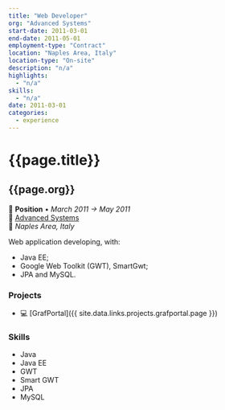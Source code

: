 ```yaml
---
title: "Web Developer"
org: "Advanced Systems"
start-date: 2011-03-01
end-date: 2011-05-01
employment-type: "Contract"
location: "Naples Area, Italy"
location-type: "On-site"
description: "n/a"
highlights:
  - "n/a"
skills:
  - "n/a"
date: 2011-03-01
categories:
  - experience
---
```

# {{page.title}}
## {{page.org}}

💼 **Position** • _March 2011 → May 2011_  
🏢 [Advanced Systems](https://www.advancedsystems.it/)  
📍 _Naples Area, Italy_

Web application developing, with:
-	Java EE; 
-	Google Web Toolkit (GWT), SmartGwt;
-	JPA and MySQL.


### Projects

- 💻 [GrafPortal]({{ site.data.links.projects.grafportal.page }})


### Skills

- Java
- Java EE
- GWT
- Smart GWT
- JPA
- MySQL
